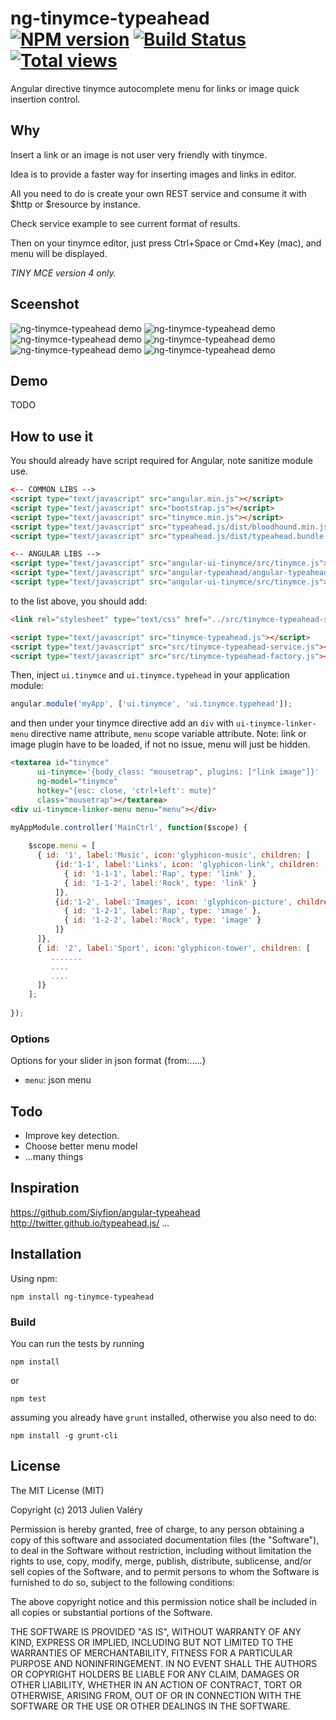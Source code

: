 ng-tinymce-typeahead [![NPM version](https://badge.fury.io/js/ng-tinymce-typeahead.png)](http://badge.fury.io/js/ng-tinymce-typeahead) [![Build Status](https://travis-ci.org/darul75/ng-tinymce-typeahead.png?branch=master)](https://travis-ci.org/darul75/ng-tinymce-typeahead) [![Total views](https://sourcegraph.com/api/repos/github.com/darul75/ng-tinymce-typeahead/counters/views.png)](https://sourcegraph.com/github.com/darul75/ng-tinymce-typeahead)
=====================

Angular directive tinymce autocomplete menu for links or image quick insertion control.

Why
-------------

Insert a link or an image is not user very friendly with tinymce.

Idea is to provide a faster way for inserting images and links in editor.

All you need to do is create your own REST service and consume it with $http or $resource by instance. 

Check service example to see current format of results.

Then on your tinymce editor, just press Ctrl+Space or Cmd+Key (mac), and menu will be displayed.

*TINY MCE version 4 only.*

Sceenshot
-------------

![ng-tinymce-typeahead demo](http://darul75.github.io/ng-slider/images/tinymce1.png "ng-tinymce-typeahead screenshot")
![ng-tinymce-typeahead demo](http://darul75.github.io/ng-slider/images/tinymce2.png "ng-tinymce-typeahead screenshot")
![ng-tinymce-typeahead demo](http://darul75.github.io/ng-slider/images/tinymce3.png "ng-tinymce-typeahead screenshot")
![ng-tinymce-typeahead demo](http://darul75.github.io/ng-slider/images/tinymce4.png "ng-tinymce-typeahead screenshot")
![ng-tinymce-typeahead demo](http://darul75.github.io/ng-slider/images/tinymce5.png "ng-tinymce-typeahead screenshot")
![ng-tinymce-typeahead demo](http://darul75.github.io/ng-slider/images/tinymce-end.png "ng-tinymce-typeahead screenshot")

Demo
-------------

TODO

How to use it
-------------

You should already have script required for Angular, note sanitize module use.

```html
<-- COMMON LIBS -->
<script type="text/javascript" src="angular.min.js"></script>
<script type="text/javascript" src="bootstrap.js"></script>
<script type="text/javascript" src="tinymce.min.js"></script>
<script type="text/javascript" src="typeahead.js/dist/bloodhound.min.js"></script>
<script type="text/javascript" src="typeahead.js/dist/typeahead.bundle.js"></script>

<-- ANGULAR LIBS -->
<script type="text/javascript" src="angular-ui-tinymce/src/tinymce.js"></script>
<script type="text/javascript" src="angular-typeahead/angular-typeahead.js"></script>
<script type="text/javascript" src="angular-ui-tinymce/src/tinymce.js"></script>
```

to the list above, you should add:

```html
<link rel="stylesheet" type="text/css" href="../src/tinymce-typeahead-style.css">

<script type="text/javascript" src="tinymce-typeahead.js"></script>
<script type="text/javascript" src="src/tinymce-typeahead-service.js"></script>
<script type="text/javascript" src="src/tinymce-typeahead-factory.js"></script>
```

Then, inject `ui.tinymce` and `ui.tinymce.typehead` in your application module:

```javascript
angular.module('myApp', ['ui.tinymce', 'ui.tinymce.typehead']);
```

and then under your tinymce directive add an `div` with `ui-tinymce-linker-menu` directive name attribute, `menu` scope variable attribute.
Note: link or image plugin have to be loaded, if not no issue, menu will just be hidden.

```html
<textarea id="tinymce"  
      ui-tinymce='{body_class: "mousetrap", plugins: ["link image"]}' 
      ng-model="tinymce" 
      hotkey="{esc: close, 'ctrl+left': mute}" 
      class="mousetrap"></textarea>
<div ui-tinymce-linker-menu menu="menu"></div>
```

```javascript
myAppModule.controller('MainCtrl', function($scope) {
        
    $scope.menu = [
      { id: '1', label:'Music', icon:'glyphicon-music', children: [
          {id:'1-1', label:'Links', icon: 'glyphicon-link', children: [
            { id: '1-1-1', label:'Rap', type: 'link' },
            { id: '1-1-2', label:'Rock', type: 'link' }
          ]},
          {id:'1-2', label:'Images', icon: 'glyphicon-picture', children: [
            { id: '1-2-1', label:'Rap', type: 'image' },
            { id: '1-2-2', label:'Rock', type: 'image' }
          ]}
      ]},
      { id: '2', label:'Sport', icon:'glyphicon-tower', children: [
         .......
         ....
         ....
      ]}          
    ];
    
});
```

### Options

Options for your slider in json format {from:.....}

* `menu`: json menu

Todo
-------------

- Improve key detection.
- Choose better menu model
- ...many things 

Inspiration
-------------

https://github.com/Siyfion/angular-typeahead
http://twitter.github.io/typeahead.js/
...

Installation
------------

Using npm:

```
npm install ng-tinymce-typeahead
```

### Build

You can run the tests by running

```
npm install
```
or
```
npm test
```

assuming you already have `grunt` installed, otherwise you also need to do:

```
npm install -g grunt-cli
```

## License

The MIT License (MIT)

Copyright (c) 2013 Julien Valéry

Permission is hereby granted, free of charge, to any person obtaining a copy
of this software and associated documentation files (the "Software"), to deal
in the Software without restriction, including without limitation the rights
to use, copy, modify, merge, publish, distribute, sublicense, and/or sell
copies of the Software, and to permit persons to whom the Software is
furnished to do so, subject to the following conditions:

The above copyright notice and this permission notice shall be included in
all copies or substantial portions of the Software.

THE SOFTWARE IS PROVIDED "AS IS", WITHOUT WARRANTY OF ANY KIND, EXPRESS OR
IMPLIED, INCLUDING BUT NOT LIMITED TO THE WARRANTIES OF MERCHANTABILITY,
FITNESS FOR A PARTICULAR PURPOSE AND NONINFRINGEMENT. IN NO EVENT SHALL THE
AUTHORS OR COPYRIGHT HOLDERS BE LIABLE FOR ANY CLAIM, DAMAGES OR OTHER
LIABILITY, WHETHER IN AN ACTION OF CONTRACT, TORT OR OTHERWISE, ARISING FROM,
OUT OF OR IN CONNECTION WITH THE SOFTWARE OR THE USE OR OTHER DEALINGS IN
THE SOFTWARE.




